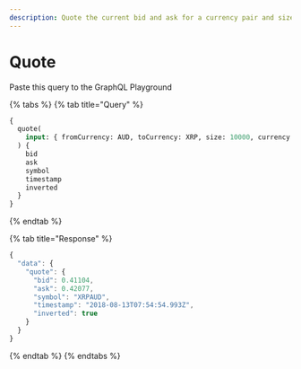 ```yaml
---
description: Quote the current bid and ask for a currency pair and size.
---
```


# Quote

Paste this query to the GraphQL Playground

{% tabs %}
{% tab title="Query" %}
```graphql
{
  quote(
    input: { fromCurrency: AUD, toCurrency: XRP, size: 10000, currency: AUD }
  ) {
    bid
    ask
    symbol
    timestamp
    inverted
  }
}
```
{% endtab %}

{% tab title="Response" %}
```javascript
{
  "data": {
    "quote": {
      "bid": 0.41104,
      "ask": 0.42077,
      "symbol": "XRPAUD",
      "timestamp": "2018-08-13T07:54:54.993Z",
      "inverted": true
    }
  }
}
```
{% endtab %}
{% endtabs %}



